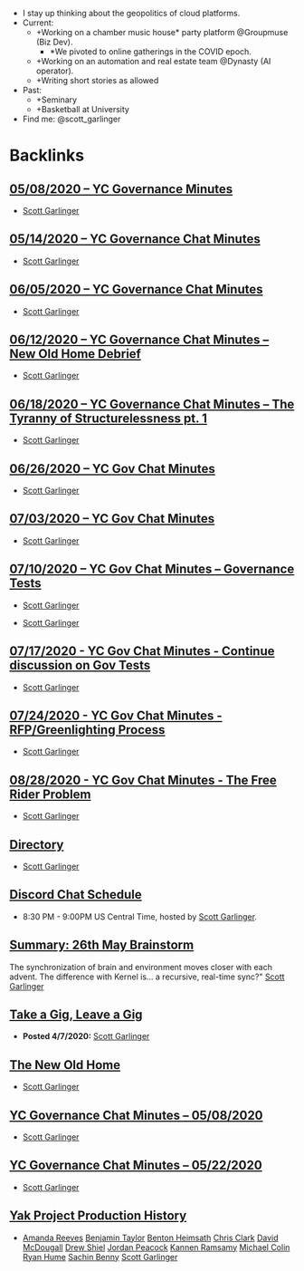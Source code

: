 - I stay up thinking about the geopolitics of cloud platforms.
- Current:
    - +Working on a chamber music house* party platform @Groupmuse (Biz Dev).
        - *We pivoted to online gatherings in the COVID epoch.
    - +Working on an automation and real estate team @Dynasty (AI operator).
    - +Writing short stories as allowed
- Past:
    - +Seminary
    - +Basketball at University
- Find me: @scott_garlinger

# Backlinks
## [05/08/2020 – YC Governance Minutes](<05/08/2020 – YC Governance Minutes.md>)
- [Scott Garlinger](<Scott Garlinger.md>)

## [05/14/2020 – YC Governance Chat Minutes](<05/14/2020 – YC Governance Chat Minutes.md>)
- [Scott Garlinger](<Scott Garlinger.md>)

## [06/05/2020 – YC Governance Chat Minutes](<06/05/2020 – YC Governance Chat Minutes.md>)
- [Scott Garlinger](<Scott Garlinger.md>)

## [06/12/2020 – YC Governance Chat Minutes – New Old Home Debrief](<06/12/2020 – YC Governance Chat Minutes – New Old Home Debrief.md>)
- [Scott Garlinger](<Scott Garlinger.md>)

## [06/18/2020 – YC Governance Chat Minutes – The Tyranny of Structurelessness pt. 1](<06/18/2020 – YC Governance Chat Minutes – The Tyranny of Structurelessness pt. 1.md>)
- [Scott Garlinger](<Scott Garlinger.md>)

## [06/26/2020 – YC Gov Chat Minutes](<06/26/2020 – YC Gov Chat Minutes.md>)
- [Scott Garlinger](<Scott Garlinger.md>)

## [07/03/2020 – YC Gov Chat Minutes](<07/03/2020 – YC Gov Chat Minutes.md>)
- [Scott Garlinger](<Scott Garlinger.md>)

## [07/10/2020 – YC Gov Chat Minutes – Governance Tests](<07/10/2020 – YC Gov Chat Minutes – Governance Tests.md>)
- [Scott Garlinger](<Scott Garlinger.md>)

- [Scott Garlinger](<Scott Garlinger.md>)

## [07/17/2020 - YC Gov Chat Minutes - Continue discussion on Gov Tests ](<07/17/2020 - YC Gov Chat Minutes - Continue discussion on Gov Tests .md>)
- [Scott Garlinger](<Scott Garlinger.md>)

## [07/24/2020 - YC Gov Chat Minutes - RFP/Greenlighting Process](<07/24/2020 - YC Gov Chat Minutes - RFP/Greenlighting Process.md>)
- [Scott Garlinger](<Scott Garlinger.md>)

## [08/28/2020 - YC Gov Chat Minutes - The Free Rider Problem](<08/28/2020 - YC Gov Chat Minutes - The Free Rider Problem.md>)
- [Scott Garlinger](<Scott Garlinger.md>)

## [Directory](<Directory.md>)
- [Scott Garlinger](<Scott Garlinger.md>)

## [Discord Chat Schedule](<Discord Chat Schedule.md>)
- 8:30 PM - 9:00PM US Central Time, hosted by [Scott Garlinger](<Scott Garlinger.md>).

## [Summary: 26th May Brainstorm](<Summary: 26th May Brainstorm.md>)
The synchronization of brain and environment moves closer with each advent. The difference with Kernel is... a recursive, real-time sync?" [Scott Garlinger](<Scott Garlinger.md>)

## [Take a Gig, Leave a Gig](<Take a Gig, Leave a Gig.md>)
- **Posted 4/7/2020:** [Scott Garlinger](<Scott Garlinger.md>)

## [The New Old Home](<The New Old Home.md>)
- [Scott Garlinger](<Scott Garlinger.md>)

## [YC Governance Chat Minutes – 05/08/2020](<YC Governance Chat Minutes – 05/08/2020.md>)
- [Scott Garlinger](<Scott Garlinger.md>)

## [YC Governance Chat Minutes – 05/22/2020](<YC Governance Chat Minutes – 05/22/2020.md>)
- [Scott Garlinger](<Scott Garlinger.md>)

## [Yak Project Production History](<Yak Project Production History.md>)
- [Amanda Reeves](<Amanda Reeves.md>) [Benjamin Taylor](<Benjamin Taylor.md>) [Benton Heimsath](<Benton Heimsath.md>) [Chris Clark](<Chris Clark.md>) [David McDougall](<David McDougall.md>) [Drew Shiel](<Drew Shiel.md>) [Jordan Peacock](<Jordan Peacock.md>) [Kannen Ramsamy](<Kannen Ramsamy.md>) [Michael Colin](<Michael Colin.md>) [Ryan Hume](<Ryan Hume.md>) [Sachin Benny](<Sachin Benny.md>) [Scott Garlinger](<Scott Garlinger.md>)

